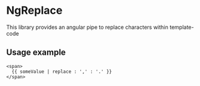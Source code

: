 # NgReplace

This library provides an angular pipe to replace characters within template-code

## Usage example

```
<span>
  {{ someValue | replace : ',' : '.' }}
</span>
```
